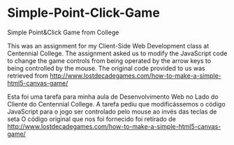 # Simple-Point-Click-Game
Simple Point&amp;Click Game from College

This was an assignment for my Client-Side Web Development class at Centennial College.
The assignment asked us to modify the JavaScript code to change the game controls from being operated by the arrow keys to being controlled by the mouse.
The original code provided to us was retrieved from http://www.lostdecadegames.com/how-to-make-a-simple-html5-canvas-game/

Esta foi uma tarefa para minha aula de Desenvolvimento Web no Lado do Cliente do Centennial College.
A tarefa pediu que modificássemos o código JavaScript para o jogo ser controlado pelo mouse ao invés das teclas de seta
O código original que nos foi fornecido foi retirado de http://www.lostdecadegames.com/how-to-make-a-simple-html5-canvas-game/
